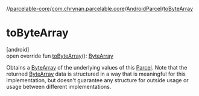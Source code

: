 //[parcelable-core](../../../index.md)/[com.chrynan.parcelable.core](../index.md)/[AndroidParcel](index.md)/[toByteArray](to-byte-array.md)

# toByteArray

[android]\
open override fun [toByteArray](to-byte-array.md)(): [ByteArray](https://kotlinlang.org/api/latest/jvm/stdlib/kotlin/-byte-array/index.html)

Obtains a [ByteArray](https://kotlinlang.org/api/latest/jvm/stdlib/kotlin/-byte-array/index.html) of the underlying values of this [Parcel](../../../../parcelable-core/parcelable-core/com.chrynan.parcelable.core/-parcel/index.md). Note that the returned [ByteArray](https://kotlinlang.org/api/latest/jvm/stdlib/kotlin/-byte-array/index.html) data is structured in a way that is meaningful for this implementation, but doesn't guarantee any structure for outside usage or usage between different implementations.
